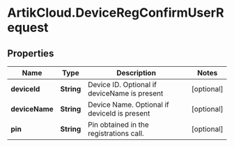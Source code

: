 # ArtikCloud.DeviceRegConfirmUserRequest

## Properties
Name | Type | Description | Notes
------------ | ------------- | ------------- | -------------
**deviceId** | **String** | Device ID. Optional if deviceName is present | [optional] 
**deviceName** | **String** | Device Name. Optional if deviceId is present | [optional] 
**pin** | **String** | Pin obtained in the registrations call. | [optional] 



